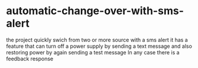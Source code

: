 # automatic-change-over-with-sms-alert
the project quickly swich from two or more source with a sms alert
it has a feature that can turn off a power supply by sending a text message and also restoring power by again sending  a test message 
In any case there is  a feedback response
